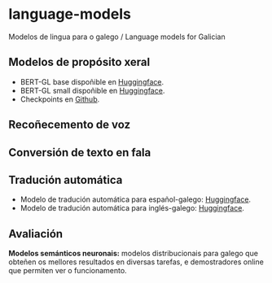 # language-models
Modelos de lingua para o galego / Language models for Galician

## Modelos de propósito xeral
+ BERT-GL base dispoñible en [Huggingface](https://huggingface.co/marcosgg/bert-base-gl-cased).
+ BERT-GL small dispoñible en [Huggingface](https://huggingface.co/marcosgg/bert-small-gl-cased). 
+ Checkpoints en [Github](https://github.com/marcospln/galician_bert_checkpoints).

## Recoñecemento de voz

## Conversión de texto en fala

## Tradución automática
+ Modelo de tradución automática para español-galego: [Huggingface](https://huggingface.co/proxectonos/NOS-MT-OpenNMT-es-gl).
+ Modelo de tradución automática para inglés-galego: [Huggingface](https://huggingface.co/proxectonos/NOS-MT-OpenNMT-en-gl).

## Avaliación 

**Modelos semánticos neuronais:** modelos distribucionais para galego que obteñen os mellores resultados en diversas tarefas, e demostradores online que permiten ver o funcionamento. 
